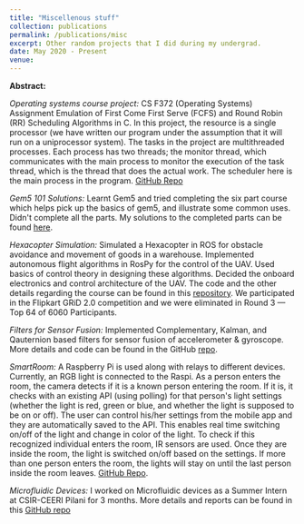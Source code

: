 ```yaml
---
title: "Miscellenous stuff"
collection: publications
permalink: /publications/misc
excerpt: Other random projects that I did during my undergrad. 
date: May 2020 - Present 
venue:
---
```


**Abstract:**

*Operating systems course project:*
CS F372 (Operating Systems) Assignment Emulation of First Come First Serve (FCFS) and Round Robin (RR) Scheduling Algorithms in C. In this project, the resource is a single processor (we have written our program under the assumption that it will run on a uniprocessor system). The tasks in the project are multithreaded processes. Each process has two threads; the monitor thread, which communicates with the main process to monitor the execution of the task thread, which is the thread that does the actual work. The scheduler here is the main process in the program. [GitHub Repo](https://github.com/vishwas1101/cs-f372-assignment)

*Gem5 101 Solutions:*
Learnt Gem5 and tried completing the six part course which helps pick up the basics of gem5, and illustrate some common uses. Didn't complete all the parts. My solutions to the completed parts can be found [here](https://github.com/vishwas1101/gem5_101_Solutions).


*Hexacopter Simulation:*
Simulated a Hexacopter in ROS for obstacle avoidance and movement of goods in a warehouse. Implemented autonomous flight algorithms in RosPy for the control of the UAV.
Used basics of control theory in designing these algorithms. Decided the onboard electronics and control architecture of the UAV. The code and the other details regarding the course can be found in this [repository](https://github.com/vishwas1101/Hexacopter-Simulation). We participated in the Flipkart GRiD 2.0 competition and we were eliminated in Round 3 — Top 64 of 6060 Participants.


*Filters for Sensor Fusion:*
Implemented Complementary, Kalman, and Qauternion based filters for sensor fusion of accelerometer & gyroscope. More details and code can be found in the GitHub [repo](https://github.com/vishwas1101/Filters).


*SmartRoom:*
A Raspberry Pi is used along with relays to different devices. Currently, an RGB light is connected to the Raspi. As a person enters the room, the camera detects if it is a known person entering the room. If it is, it checks with an existing API (using polling) for that person's light settings (whether the light is red, green or blue, and whether the light is supposed to be on or off). The user can control his/her settings from the mobile app and they are automatically saved to the API. This enables real time switching on/off of the light and change in color of the light. To check if this recognized individual enters the room, IR sensors are used. Once they are inside the room, the light is switched on/off based on the settings. If more than one person enters the room, the lights will stay on until the last person inside the room leaves. [GitHub Repo](https://github.com/vishwas1101/SmartRoom).


*Microfluidic Devices:*
I worked on Microfluidic devices as a Summer Intern at CSIR-CEERI Pilani for 3 months. More details and reports can be found in this [GitHub repo](https://github.com/vishwas1101/Microfluidic-Devices)



